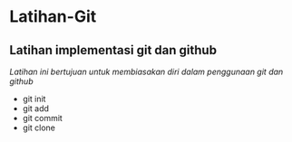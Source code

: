 # Latihan-Git

Latihan implementasi git dan github
--

*Latihan ini bertujuan untuk membiasakan diri dalam penggunaan git dan github*

- git init
- git add
- git commit
- git clone

